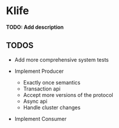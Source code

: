 # Klife

**TODO: Add description**

## TODOS

- Add more comprehensive system tests
- Implement Producer
    - Exactly once semantics
    - Transaction api
    - Accept more versions of the protocol
    - Async api
    - Handle cluster changes
    
- Implement Consumer

